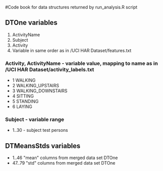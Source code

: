 #Code book for data structures returned by run_analysis.R script

## DTOne variables
1. ActivityName
2. Subject
3. Activity
4. Variable in same order as in /UCI HAR Dataset/features.txt 

### Activity, ActivityName - variable value, mapping to name as in /UCI HAR Dataset/activity_labels.txt
* 1 WALKING
* 2 WALKING_UPSTAIRS
* 3 WALKING_DOWNSTAIRS
* 4 SITTING
* 5 STANDING
* 6 LAYING

### Subject - variable range
* 1..30 - subject test persons

## DTMeansStds variables
* 1..46 "mean" columns from merged data set DTOne
* 47..79 "std" columns from merged data set DTOne



